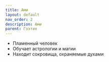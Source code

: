 ```yaml
---
title: Ами
layout: default
nav_order: 2
description: Ами
parent: Гоэтия
---
```


- Пламенный человек
- Обучает астрологии и магии
- Находит сокровища, охраняемые духами
